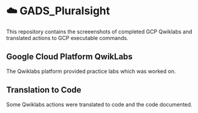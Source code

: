 # :cloud: GADS_Pluralsight
This repository contains the screeenshots of completed GCP Qwiklabs and translated actions to GCP executable commands.

## Google Cloud Platform QwikLabs
The Qwiklabs platform provided practice labs which was worked on.

## Translation to Code
Some Qwiklabs actions were translated to code and the code documented.


